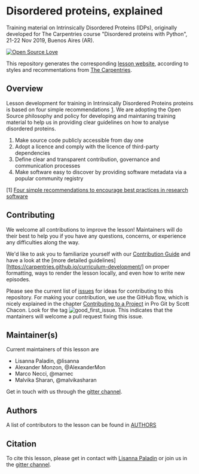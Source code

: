 # Disordered proteins, explained
Training material on Intrinsically Disordered Proteins (IDPs), originally developed for The Carpentries course "Disordered proteins with Python", 21-22 Nov 2019, Buenos Aires (AR).

[![Open Source Love](https://badges.frapsoft.com/os/v2/open-source.png?v=103)](https://github.com/ellerbrock/open-source-badge/) 

This repository generates the corresponding [lesson website](https://idpfun.github.io/IDP_lesson_development/), 
according to styles and recommentations from 
[The Carpentries](https://carpentries.org/). 

## Overview

Lesson development for training in Intrinsically Disordered Proteins proteins is based on four simple recommendations 
[1](https://f1000research.com/articles/6-876/v1). We are adopting the Open Source philosophy and policy for developing 
and maintaning training material to help us in providing clear guidelines on how to analyse disordered proteins.
1. Make source code publicly accessible from day one
1. Adopt a licence and comply with the licence of third-party dependencies
1. Define clear and transparent contribution, governance and communication processes
1. Make software easy to discover by providing software metadata via a popular community registry

[1] [Four simple recommendations to encourage best practices in research software](https://f1000research.com/articles/6-876/v1)

## Contributing

We welcome all contributions to improve the lesson! Maintainers will do their best to help you if you have any
questions, concerns, or experience any difficulties along the way.

We'd like to ask you to familiarize yourself with our [Contribution Guide](CONTRIBUTING.md) and have a look at
the [more detailed guidelines][https://carpentries.github.io/curriculum-development/] on proper formatting, ways to 
render the lesson locally, and even how to write new episodes.

Please see the current list of [issues](https://github.com/IDPfun/IDP_lesson_development/issues) for ideas for 
contributing to this repository. For making your contribution, we use the GitHub flow, which is
nicely explained in the chapter [Contributing to a Project](http://git-scm.com/book/en/v2/GitHub-Contributing-to-a-Project) 
in Pro Git by Scott Chacon.
Look for the tag ![good_first_issue](https://img.shields.io/badge/-good%20first%20issue-gold.svg). This indicates that the mantainers will welcome a pull request fixing this issue.  


## Maintainer(s)

Current maintainers of this lesson are 

* Lisanna Paladin, @lisanna
* Alexander Monzon, @AlexanderMon
* Marco Necci, @marnec
* Malvika Sharan, @malvikasharan


Get in touch with us through the [gitter channel](https://gitter.im/IDPFUN/community).

## Authors

A list of contributors to the lesson can be found in [AUTHORS](AUTHORS)

## Citation

To cite this lesson, please get in contact with [Lisanna Paladin](https://github.com/Lisanna) or join us in the
[gitter channel](https://gitter.im/IDPFUN/community).


